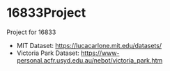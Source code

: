 # 16833Project
Project for 16833

- MIT Dataset: https://lucacarlone.mit.edu/datasets/
- Victoria Park Dataset: https://www-personal.acfr.usyd.edu.au/nebot/victoria_park.htm
